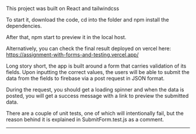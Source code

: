 This project was built on React and tailwindcss

To start it, download the code, cd into the folder and npm install the dependencies.

After that, npm start to preview it in the local host.

Alternatively, you can check the final result deployed on vercel here: https://assignment-with-forms-and-testing.vercel.app/

Long story short, the app is built around a form that carries validation of its fields.
Upon inputting the correct values, the users will be able to submit the data from the fields to firebase via a post request in JSON format.

During the request, you should get a loading spinner and when the data is posted, you will get a success message with a link to preview the submitted data.

There are a couple of unit tests, one of which will intentionally fail, but the reason behind it is explained in SubmitForm.test.js as a comment.

--------------------
